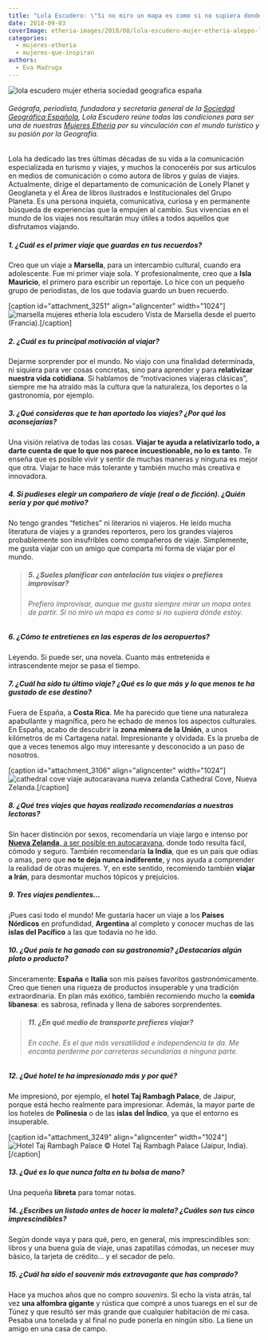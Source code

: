 ```yaml
---
title: "Lola Escudero: \"Si no miro un mapa es como si no supiera donde estoy\""
date: 2018-09-03
coverImage: etheria-images/2018/08/lola-escudero-mujer-etheria-aleppo-libano.jpg
categories: 
  - mujeres-etheria
  - mujeres-que-inspiran
authors: 
  - Eva Madruga
---
```


![lola escudero mujer etheria sociedad geografica españa](etheria-images/2018/08/lola-escudero-mujer-etheria-aleppo-libano.jpg "Lola Escudero fundadora y secretaria general de la Sociedad Geográfica Española")

###### Geógrafa, periodista, fundadora y secretaria general de la [Sociedad Geográfica Española](https://sge.org/), Lola Escudero reúne todas las condiciones para ser una de nuestras [Mujeres Etheria](https://etheriamagazine.com/category/mujeres-etheria/) por su vinculación con el mundo turístico y su pasión por la Geografía.

Lola ha dedicado las tres últimas décadas de su vida a la comunicación especializada en turismo y viajes, y muchos la conoceréis por sus artículos en medios de comunicación o como autora de libros y guías de viajes. Actualmente, dirige el departamento de comunicación de Lonely Planet y Geoglaneta y el Área de libros ilustrados e Institucionales del Grupo Planeta. Es una persona inquieta, comunicativa, curiosa y en permanente búsqueda de experiencias que la empujen al cambio. Sus vivencias en el mundo de los viajes nos resultarán muy útiles a todos aquellos que disfrutamos viajando.

##### 1\. ¿Cuál es el primer viaje que guardas en tus recuerdos?

Creo que un viaje a **Marsella**, para un intercambio cultural, cuando era adolescente. Fue mi primer viaje sola. Y profesionalmente, creo que a **Isla Mauricio**, el primero para escribir un reportaje. Lo hice con un pequeño grupo de periodistas, de los que todavía guardo un buen recuerdo.

\[caption id="attachment\_3251" align="aligncenter" width="1024"\]![marsella mujeres etheria lola escudero](etheria-images/2018/08/Marsella-pixabay-sin-atribucion-1024x731.jpg) Vista de Marsella desde el puerto (Francia).\[/caption\]

##### 2\. ¿Cuál es tu principal motivación al viajar?

Dejarme sorprender por el mundo. No viajo con una finalidad determinada, ni siquiera para ver cosas concretas, sino para aprender y para **relativizar nuestra vida cotidiana**. Si hablamos de “motivaciones viajeras clásicas”, siempre me ha atraído más la cultura que la naturaleza, los deportes o la gastronomía, por ejemplo.

##### 3\. ¿Qué consideras que te han aportado los viajes? ¿Por qué los aconsejarías?

Una visión relativa de todas las cosas. **Viajar te ayuda a relativizarlo todo, a darte cuenta de que lo que nos parece incuestionable, no lo es tanto**. Te enseña que es posible vivir y sentir de muchas maneras y ninguna es mejor que otra. Viajar te hace más tolerante y también mucho más creativa e innovadora.

##### 4\. Si pudieses elegir un compañero de viaje (real o de ficción). ¿Quién sería y por qué motivo?

No tengo grandes “fetiches” ni literarios ni viajeros. He leído mucha literatura de viajes y a grandes reporteros, pero los grandes viajeros probablemente son insufribles como compañeros de viaje. Simplemente, me gusta viajar con un amigo que comparta mi forma de viajar por el mundo.

> ##### 5\. ¿Sueles planificar con antelación tus viajes o prefieres improvisar?
> 
> ###### Prefiero improvisar, aunque me gusta siempre mirar un mapa antes de partir. Si no miro un mapa es como si no supiera dónde estoy.

##### 6\. ¿Cómo te entretienes en las esperas de los aeropuertos?

Leyendo. Si puede ser, una novela. Cuanto más entretenida e intrascendente mejor se pasa el tiempo.

##### 7\. ¿Cuál ha sido tu último viaje? ¿Qué es lo que más y lo que menos te ha gustado de ese destino?

Fuera de España, a **Costa Rica**. Me ha parecido que tiene una naturaleza apabullante y magnífica, pero he echado de menos los aspectos culturales. En España, acabo de descubrir la **zona minera de la Unión**, a unos kilómetros de mi Cartagena natal. Impresionante y olvidada. Es la prueba de que a veces tenemos algo muy interesante y desconocido a un paso de nosotros.

\[caption id="attachment\_3106" align="aligncenter" width="1024"\]![cathedral cove viaje autocaravana nueva zelanda](etheria-images/2018/08/autocaravana-playa-catedral-cove-viaje-1024x682.jpg) Cathedral Cove, Nueva Zelanda.\[/caption\]

##### 8\. ¿Qué tres viajes que hayas realizado recomendarías a nuestras lectoras?

Sin hacer distinción por sexos, recomendaría un viaje largo e intenso por [**Nueva Zelanda**, a ser posible en autocaravana](https://etheriamagazine.com/2018/08/21/nueva-zelanda-en-autocaravana/), donde todo resulta fácil, cómodo y seguro. También recomendaría **la India**, que es un país que odias o amas, pero que **no te deja nunca indiferente**, y nos ayuda a comprender la realidad de otras mujeres. Y, en este sentido, recomiendo también **viajar a Irán**, para desmontar muchos tópicos y prejuicios.

##### 9\. Tres viajes pendientes…

¡Pues casi todo el mundo! Me gustaría hacer un viaje a los **Países Nórdicos** en profundidad, **Argentina** al completo y conocer muchas de las **islas del Pacífico** a las que todavía no he ido.

##### 10\. ¿Qué país te ha ganado con su gastronomía? ¿Destacarías algún plato o producto?

Sinceramente: **España** e **Italia** son mis países favoritos gastronómicamente. Creo que tienen una riqueza de productos insuperable y una tradición extraordinaria. En plan más exótico, también recomiendo mucho la **comida libanesa**: es sabrosa, refinada y llena de sabores sorprendentes.

> ##### 11\. ¿En qué medio de transporte prefieres viajar?
> 
> ###### En coche. Es el que más versatilidad e independencia te da. Me encanta perderme por carreteras secundarias a ninguna parte.

##### 12\. ¿Qué hotel te ha impresionado más y por qué?

Me impresionó, por ejemplo, el **hotel Taj Rambagh Palace**, de Jaipur, porque está hecho realmente para impresionar. Además, la mayor parte de los hoteles de **Polinesia** o de las **islas del Índico**, ya que el entorno es insuperable.

\[caption id="attachment\_3249" align="aligncenter" width="1024"\]![Hotel Taj Rambagh Palace](etheria-images/2018/08/hotel-Taj-Rambagh-Palace-Jaipur-1024x683.jpg) © Hotel Taj Rambagh Palace (Jaipur, India).\[/caption\]

##### 13\. ¿Qué es lo que nunca falta en tu bolsa de mano?

Una pequeña **libreta** para tomar notas.

##### 14\. ¿Escribes un listado antes de hacer la maleta? ¿Cuáles son tus cinco imprescindibles?

Según donde vaya y para qué, pero, en general, mis imprescindibles son: libros y una buena guía de viaje, unas zapatillas cómodas, un neceser muy básico, la tarjeta de crédito… y el secador de pelo.

##### 15\. ¿Cuál ha sido el _souvenir_ más extravagante que has comprado?

Hace ya muchos años que no compro _souvenirs_. Si echo la vista atrás, tal vez **una alfombra gigante** y rústica que compré a unos tuaregs en el sur de Túnez y que resultó ser más grande que cualquier habitación de mi casa. Pesaba una tonelada y al final no pude ponerla en ningún sitio. La tiene un amigo en una casa de campo.
